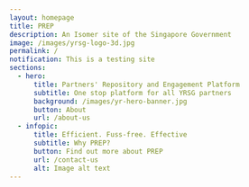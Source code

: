 ```yaml
---
layout: homepage
title: PREP
description: An Isomer site of the Singapore Government
image: /images/yrsg-logo-3d.jpg
permalink: /
notification: This is a testing site
sections:
  - hero:
      title: Partners' Repository and Engagement Platform
      subtitle: One stop platform for all YRSG partners
      background: /images/yr-hero-banner.jpg
      button: About
      url: /about-us
  - infopic:
      title: Efficient. Fuss-free. Effective
      subtitle: Why PREP?
      button: Find out more about PREP
      url: /contact-us
      alt: Image alt text
---
```

